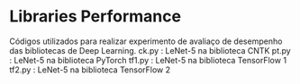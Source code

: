 # Libraries Performance

Códigos utilizados para realizar experimento de avaliaço de desempenho das bibliotecas de Deep Learning. 
ck.py : LeNet-5 na biblioteca CNTK
pt.py : LeNet-5 na biblioteca PyTorch
tf1.py : LeNet-5 na biblioteca TensorFlow 1
tf2.py : LeNet-5 na biblioteca TensorFlow 2
